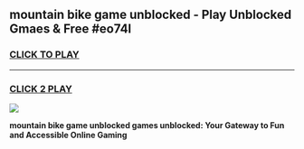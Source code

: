 
## mountain bike game unblocked - Play Unblocked Gmaes & Free #eo74l
<h3>
<a href="https://premium.freeplayer.one?title=mountain_bike_game_unblocked&ref=01M">CLICK TO PLAY</a></h3>
<hr>

<h3>
<a href="https://premium.freeplayer.one?title=mountain_bike_game_unblocked&ref=01M">CLICK 2 PLAY</a>
  
</h3>

<a href="https://premium.freeplayer.one?title=mountain_bike_game_unblocked&ref=01M"><img src="https://clearcache.store/games.png"></a>


**mountain bike game unblocked games unblocked: Your Gateway to Fun and Accessible Online Gaming**
